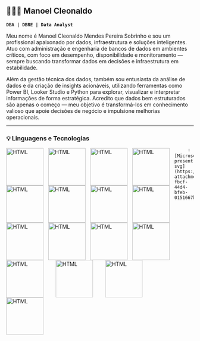## 👨🏻‍💻 Manoel Cleonaldo

**`DBA | DBRE | Data Analyst`**

Meu nome é Manoel Cleonaldo Mendes Pereira Sobrinho e sou um profissional apaixonado por dados, infraestrutura e soluções inteligentes. Atuo com administração e engenharia de bancos de dados em ambientes críticos, com foco em desempenho, disponibilidade e monitoramento — sempre buscando transformar dados em decisões e infraestrutura em estabilidade.

Além da gestão técnica dos dados, também sou entusiasta da análise de dados e da criação de insights acionáveis, utilizando ferramentas como Power BI, Looker Studio e Python para explorar, visualizar e interpretar informações de forma estratégica. Acredito que dados bem estruturados são apenas o começo — meu objetivo é transformá-los em conhecimento valioso que apoie decisões de negócio e impulsione melhorias operacionais.

---

### 💡 Linguagens e Tecnologias

<img 
    align="left" 
    alt="HTML"
    title="Microsoft SQL Server" 
    width="100px" 
    style="padding-right: 10px;" 
    src="https://cdn.jsdelivr.net/gh/devicons/devicon@latest/icons/microsoftsqlserver/microsoftsqlserver-original-wordmark.svg" />

<img 
    align="left" 
    alt="HTML"
    title="PostgreSQL" 
    width="100px" 
    style="padding-right: 10px;" 
    src="https://cdn.jsdelivr.net/gh/devicons/devicon@latest/icons/postgresql/postgresql-original.svg" />

<img 
    align="left" 
    alt="HTML"
    title="MongoDB" 
    width="100px" 
    style="padding-right: 10px;" 
    src="https://cdn.jsdelivr.net/gh/devicons/devicon@latest/icons/mongodb/mongodb-original.svg" />

<img 
    align="left" 
    alt="HTML"
    title="Azure SQL Database" 
    width="100px" 
    style="padding-right: 10px;" 
    src="https://cdn.jsdelivr.net/gh/devicons/devicon@latest/icons/azuresqldatabase/azuresqldatabase-original.svg" />

<img 
    align="left" 
    alt="HTML"
    title="AWS Services" 
    width="100px" 
    style="padding-right: 10px;" 
    src="https://cdn.jsdelivr.net/gh/devicons/devicon@latest/icons/amazonwebservices/amazonwebservices-original-wordmark.svg" />

<img 
    align="left" 
    alt="HTML"
    title="Azure Services" 
    width="100px" 
    style="padding-right: 10px;" 
    src="https://cdn.jsdelivr.net/gh/devicons/devicon@latest/icons/azure/azure-original.svg" />

<img 
    align="left" 
    alt="HTML"
    title="Google Cloud Services" 
    width="100px" 
    style="padding-right: 10px;" 
    src="https://cdn.jsdelivr.net/gh/devicons/devicon@latest/icons/googlecloud/googlecloud-original.svg" />

<img 
    align="left" 
    alt="HTML"
    title="Grafana" 
    width="100px" 
    style="padding-right: 10px;" 
    src="https://cdn.jsdelivr.net/gh/devicons/devicon@latest/icons/grafana/grafana-original.svg" />

<img 
    align="left" 
    alt="HTML"
    title="Prometheus" 
    width="100px" 
    style="padding-right: 10px;" 
    src="https://cdn.jsdelivr.net/gh/devicons/devicon@latest/icons/prometheus/prometheus-original.svg" />

<img 
    align="left" 
    alt="HTML"
    title="Splunk" 
    width="100px" 
    style="padding-right: 10px;" 
    src="https://cdn.jsdelivr.net/gh/devicons/devicon@latest/icons/splunk/splunk-original-wordmark.svg" />

<img 
    align="left" 
    alt="HTML"
    title="Shell Scripts" 
    width="100px" 
    style="padding-right: 10px;" 
    src="https://cdn.jsdelivr.net/gh/devicons/devicon@latest/icons/powershell/powershell-original.svg" />

<img 
    align="left" 
    alt="HTML"
    title="PowerBI" 
    width="100px" 
    style="padding-right: 10px;" 
    src="https://github.com/user-attachments/assets/b0f15510-7365-4f10-8cbf-cbba502780a5" />

<img 
    align="left" 
    alt="HTML"
    title="Excell" 
    width="100px" 
    style="padding-right: 30px;" 
    src="https://github.com/user-attachments/assets/fc672534-fbcf-44d4-bfeb-0151667bb2af" />

<img 
    align="left" 
    alt="HTML"
    title="Python" 
    width="100px" 
    style="padding-right: 30px;" 
    src="https://cdn.jsdelivr.net/gh/devicons/devicon@latest/icons/python/python-original.svg" />    

<img 
    align="left" 
    alt="HTML"
    title="Zabbix" 
    width="100px" 
    style="padding-right: 30px;" 
    src="https://github.com/user-attachments/assets/425e2e53-751b-479e-9d2c-96752ba713d7" /> 

<img 
    align="left" 
    alt="HTML"
    title="Looker Studio" 
    width="100px" 
    style="padding-right: 30px;" 
    src="https://github.com/user-attachments/assets/9b0e6f45-355f-46f4-9b85-1a7be4a53ee7" />
    


         ![Microsoft_Office_Excel_(2019–present) svg](https://github.com/user-attachments/assets/fc672534-fbcf-44d4-bfeb-0151667bb2af)
 
          

<!--
**ManoelSobrinho/ManoelSobrinho** is a ✨ _special_ ✨ repository because its `README.md` (this file) appears on your GitHub profile.

Here are some ideas to get you started:

- 🔭 I’m currently working on ...
- 🌱 I’m currently learning ...
- 👯 I’m looking to collaborate on ...
- 🤔 I’m looking for help with ...
- 💬 Ask me about ...
- 📫 How to reach me: ...
- 😄 Pronouns: ...
- ⚡ Fun fact: ...
-->

